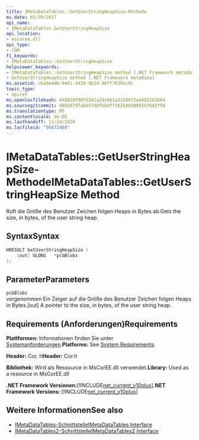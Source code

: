 ```yaml
---
title: IMetaDataTables::GetUserStringHeapSize-Methode
ms.date: 03/30/2017
api_name:
- IMetaDataTables.GetUserStringHeapSize
api_location:
- mscoree.dll
api_type:
- COM
f1_keywords:
- IMetaDataTables::GetUserStringHeapSize
helpviewer_keywords:
- IMetaDataTables::GetUserStringHeapSize method [.NET Framework metadata]
- GetUserStringHeapSize method [.NET Framework metadata]
ms.assetid: cba9e4d6-9461-4420-9614-96ff7039ec9c
topic_type:
- apiref
ms.openlocfilehash: 048010f00f6581a29c6b1a3150bf5ae8822b5664
ms.sourcegitcommit: d8020797a6657d0fbbdff362b80300815f682f94
ms.translationtype: MT
ms.contentlocale: de-DE
ms.lasthandoff: 11/24/2020
ms.locfileid: "95672460"
---
```

# <a name="imetadatatablesgetuserstringheapsize-method"></a><span data-ttu-id="ef14c-102">IMetaDataTables::GetUserStringHeapSize-Methode</span><span class="sxs-lookup"><span data-stu-id="ef14c-102">IMetaDataTables::GetUserStringHeapSize Method</span></span>

<span data-ttu-id="ef14c-103">Ruft die Größe des Benutzer Zeichen folgen Heaps in Bytes ab.</span><span class="sxs-lookup"><span data-stu-id="ef14c-103">Gets the size, in bytes, of the user string heap.</span></span>  
  
## <a name="syntax"></a><span data-ttu-id="ef14c-104">Syntax</span><span class="sxs-lookup"><span data-stu-id="ef14c-104">Syntax</span></span>  
  
```cpp  
HRESULT GetUserStringHeapSize (  
    [out] ULONG   *pcbBlobs  
);  
```  
  
## <a name="parameters"></a><span data-ttu-id="ef14c-105">Parameter</span><span class="sxs-lookup"><span data-stu-id="ef14c-105">Parameters</span></span>  

 `pcbBlobs`  
 <span data-ttu-id="ef14c-106">vorgenommen Ein Zeiger auf die Größe des Benutzer Zeichen folgen Heaps in Bytes.</span><span class="sxs-lookup"><span data-stu-id="ef14c-106">[out] A pointer to the size, in bytes, of the user string heap.</span></span>  
  
## <a name="requirements"></a><span data-ttu-id="ef14c-107">Requirements (Anforderungen)</span><span class="sxs-lookup"><span data-stu-id="ef14c-107">Requirements</span></span>  

 <span data-ttu-id="ef14c-108">**Plattformen:** Informationen finden Sie unter [Systemanforderungen](../../get-started/system-requirements.md).</span><span class="sxs-lookup"><span data-stu-id="ef14c-108">**Platforms:** See [System Requirements](../../get-started/system-requirements.md).</span></span>  
  
 <span data-ttu-id="ef14c-109">**Header:** Cor. h</span><span class="sxs-lookup"><span data-stu-id="ef14c-109">**Header:** Cor.h</span></span>  
  
 <span data-ttu-id="ef14c-110">**Bibliothek:** Wird als Ressource in MsCorEE.dll verwendet.</span><span class="sxs-lookup"><span data-stu-id="ef14c-110">**Library:** Used as a resource in MsCorEE.dll</span></span>  
  
 <span data-ttu-id="ef14c-111">**.NET Framework Versionen:**[!INCLUDE[net_current_v10plus](../../../../includes/net-current-v10plus-md.md)]</span><span class="sxs-lookup"><span data-stu-id="ef14c-111">**.NET Framework Versions:** [!INCLUDE[net_current_v10plus](../../../../includes/net-current-v10plus-md.md)]</span></span>  
  
## <a name="see-also"></a><span data-ttu-id="ef14c-112">Weitere Informationen</span><span class="sxs-lookup"><span data-stu-id="ef14c-112">See also</span></span>

- [<span data-ttu-id="ef14c-113">IMetaDataTables-Schnittstelle</span><span class="sxs-lookup"><span data-stu-id="ef14c-113">IMetaDataTables Interface</span></span>](imetadatatables-interface.md)
- [<span data-ttu-id="ef14c-114">IMetaDataTables2-Schnittstelle</span><span class="sxs-lookup"><span data-stu-id="ef14c-114">IMetaDataTables2 Interface</span></span>](imetadatatables2-interface.md)
